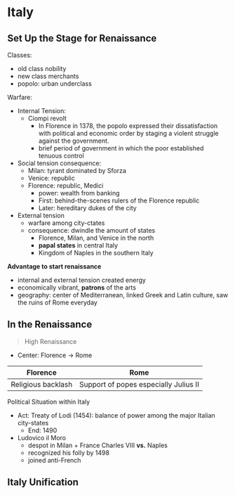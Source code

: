 # Italy
## Set Up the Stage for Renaissance 
Classes: 
  - old class nobility
  - new class merchants
  - popolo: urban underclass
  
Warfare: 
  - Internal Tension:
    - Ciompi revolt
      - In Florence in 1378, the popolo expressed their dissatisfaction with political and economic order by staging a violent struggle against the government.
      - brief period of government in which the poor established tenuous control
  - Social tension consequence:
     - Milan: tyrant dominated by Sforza
     - Venice: republic
     - Florence: republic, Medici
        - power: wealth from banking 
        - First: behind-the-scenes rulers of the Florence republic
        - Later: hereditary dukes of the city
  - External tension
    - warfare among city-ctates
    - consequence: dwindle the amount of states
      - Florence, Milan, and Venice in the north
      - **papal states** in central Italy
      - Kingdom of Naples in the southern Italy

  **Advantage to start renaissance**
   - internal and external tension created energy
   - economically vibrant, **patrons** of the arts
   - geography: center of Mediterranean, linked Greek and Latin culture, saw the ruins of Rome everyday

## In the Renaissance
>High Renaissance


  - Center: Florence -> Rome 
  
|Florence| Rome |
|--|--|
| Religious backlash| Support of popes especially Julius II |

Political Situation within Italy
  - Act: Treaty of Lodi (1454): balance of power among the major Italian city-states
    - End: 1490
  - Ludovico il Moro
    - despot in Milan + France Charles VIII **vs.** Naples
    - recognized his folly by 1498
    - joined anti-French
  



## Italy Unification

<!--stackedit_data:
eyJoaXN0b3J5IjpbLTE4MTk1MzM5MjksNzMwOTk4MTE2XX0=
-->